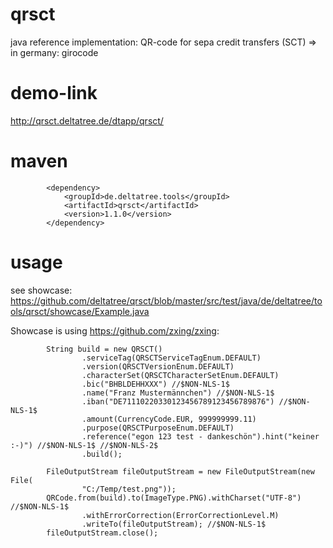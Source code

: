 qrsct
=====

java reference implementation: QR-code for sepa credit transfers (SCT) => in germany: girocode

demo-link
=====

http://qrsct.deltatree.de/dtapp/qrsct/

maven
=====
```
		<dependency>
			<groupId>de.deltatree.tools</groupId>
			<artifactId>qrsct</artifactId>
			<version>1.1.0</version>
		</dependency>
```

usage
=====

see showcase: https://github.com/deltatree/qrsct/blob/master/src/test/java/de/deltatree/tools/qrsct/showcase/Example.java

Showcase is using https://github.com/zxing/zxing:

```
		String build = new QRSCT()
				.serviceTag(QRSCTServiceTagEnum.DEFAULT)
				.version(QRSCTVersionEnum.DEFAULT)
				.characterSet(QRSCTCharacterSetEnum.DEFAULT)
				.bic("BHBLDEHHXXX") //$NON-NLS-1$
				.name("Franz Mustermännchen") //$NON-NLS-1$
				.iban("DE71110220330123456789123456789876") //$NON-NLS-1$
				.amount(CurrencyCode.EUR, 999999999.11)
				.purpose(QRSCTPurposeEnum.DEFAULT)
				.reference("egon 123 test - dankeschön").hint("keiner :-)") //$NON-NLS-1$ //$NON-NLS-2$
				.build();

		FileOutputStream fileOutputStream = new FileOutputStream(new File(
				"C:/Temp/test.png"));
		QRCode.from(build).to(ImageType.PNG).withCharset("UTF-8") //$NON-NLS-1$
				.withErrorCorrection(ErrorCorrectionLevel.M)
				.writeTo(fileOutputStream); //$NON-NLS-1$
		fileOutputStream.close();
```